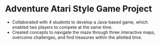 # Adventure Atari Style Game Project
- Collaborated with 4 students to develop a Java-based game, which enabled two players to compete at the same time.
- Created concepts to navigate the maze through three interactive maps, overcome challenges, and find treasures within the allotted time.
